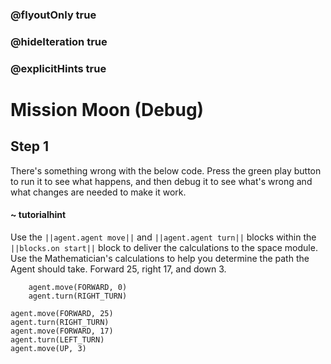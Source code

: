 ### @flyoutOnly true
### @hideIteration true
### @explicitHints true

# Mission Moon (Debug)

## Step 1
There's something wrong with the below code. Press the green play button to run it to see what happens, and then debug it to see what's wrong and what changes are needed to make it work.

#### ~ tutorialhint 
Use the ``||agent.agent move||`` and ``||agent.agent turn||`` blocks within the ``||blocks.on start||`` block to deliver the calculations to the space module. Use the Mathematician's calculations to help you determine the path the Agent should take. Forward 25, right 17, and down 3.

```ghost
    agent.move(FORWARD, 0)
    agent.turn(RIGHT_TURN)
```
```template
agent.move(FORWARD, 25)
agent.turn(RIGHT_TURN)
agent.move(FORWARD, 17)
agent.turn(LEFT_TURN)
agent.move(UP, 3)
```
```package
```
